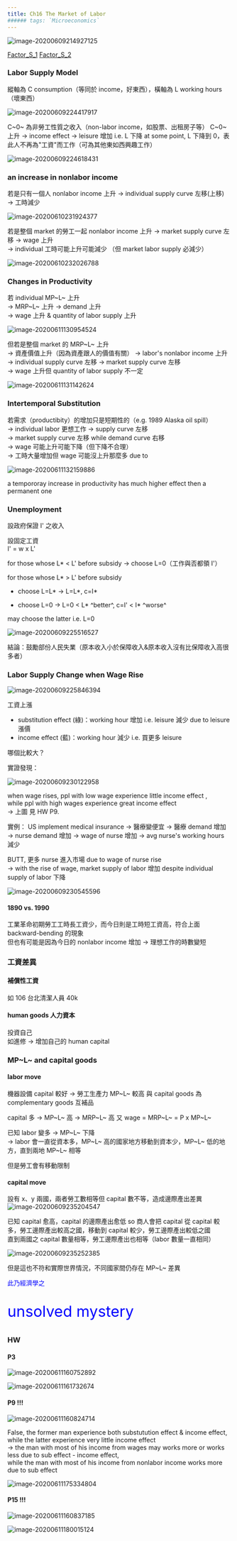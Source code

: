 ```yaml
---
title: Ch16 The Market of Labor
###### tags: `Microeconomics`
---
```


![image-20200609214927125](https://i.loli.net/2020/06/09/HJXBlQvt3czmNoj.png)

[Factor_S_1](https://drive.google.com/file/d/1OMfGA_u3r1xH-z9gZAJMFge1UDu3Duho/view)
[Factor_S_2](https://drive.google.com/file/d/1kPUq5B6_j7HCx4eNrX06THbTVHwiIB_C/view)

### Labor Supply Model

縱軸為 C consumption（等同於 income，好東西），橫軸為 L working hours（壞東西）

![image-20200609224417917](https://i.loli.net/2020/06/09/o7BbGVasWRv4kDF.png)

C~0~ 為非勞工性質之收入（non-labor income，如股票、出租房子等）
C~0~ 上升 → income effect → leisure 增加 i.e. L 下降
at some point, L 下降到 0，表此人不再為"工資"而工作（可為其他東如西興趣工作）

![image-20200609224618431](https://i.loli.net/2020/06/09/nuxZhrmWlPNQ93Y.png)



### an increase in nonlabor income

若是只有一個人 nonlabor income 上升 → individual supply curve 左移(上移) → 工時減少

![image-20200610231924377](https://i.loli.net/2020/06/10/REoqDNtg3SXOVbj.png)

若是整個 market 的勞工一起 nonlabor income 上升 → market supply curve 左移 → wage 上升   
→ individual 工時可能上升可能減少 （但 market labor supply 必減少）

![image-20200610232026788](https://i.loli.net/2020/06/10/ysuRGWpCFh8b725.png)



### Changes in Productivity

若 individual MP~L~ 上升  
→ MRP~L~ 上升 → demand 上升  
→ wage 上升 & quantity of labor supply 上升

![image-20200611130954524](https://i.loli.net/2020/06/11/OdCGHXYI1sAWgyw.png)

但若是整個 market 的 MRP~L~ 上升  
→ 資產價值上升（因為資產跟人的價值有關） → labor's nonlabor income 上升  
→ individual supply curve 左移 → market supply curve 左移  
→ wage 上升但 quantity of labor supply 不一定  

![image-20200611131142624](https://i.loli.net/2020/06/11/vgBHJmfAOpV3GRE.png)

### Intertemporal Substitution

若需求（productibity）的增加只是短期性的（e.g. 1989 Alaska oil spill）  
→ individual labor 更想工作 → supply curve 左移  
→ market supply curve 左移 while demand curve 右移  
→ wage 可能上升可能下降（但下降不合理）  
→ 工時大量增加但 wage 可能沒上升那麼多 due to 

![image-20200611132159886](https://i.loli.net/2020/06/11/bnFVYmNG7E69MAJ.png)

a tempororay increase in productivity has much higher effect then a permanent one





### Unemployment

設政府保證 I' 之收入

設固定工資  
I' = w x L' 

for those whose L* < L' before subsidy → choose L=0（工作與否都領 I'）

for those whose L* > L' before subsidy 

- choose L=L* → L=L*, c=I\*

- choose L=0 → L=0 < L* ^better^, c=I' < I* ^worse^
  

may choose the latter i.e. L=0

![image-20200609225516527](https://i.loli.net/2020/06/09/QW2EIuxsiYmHcFO.png)

結論：鼓勵部份人民失業（原本收入小於保障收入&原本收入沒有比保障收入高很多者）

### Labor Supply Change when Wage Rise

![image-20200609225846394](https://i.loli.net/2020/06/09/RM6YJoCFUZDKG5v.png)

工資上漲

- substitution effect (綠)：working hour 增加 i.e. leisure 減少 due to leisure 漲價
- income effect (藍)：working hour 減少 i.e. 買更多 leisure

哪個比較大？

實證發現：

![image-20200609230122958](https://i.loli.net/2020/06/09/vWIT8fBwiyrpAEx.png)

when wage rises, ppl with low wage experience little income effect ,  
while ppl with high wages experience great income effect  
→ 上圖
見 HW P9.

實例：
US implement medical insurance
→ 醫療變便宜
→ 醫療 demand 增加
→ nurse demand 增加
→ wage of nurse 增加
→ avg nurse's working hours 減少

BUTT, 更多 nurse 進入市場 due to wage of nurse rise  
→ with the rise of wage, market supply of labor 增加 despite individual supply of labor 下降

![image-20200609230545596](https://i.loli.net/2020/06/09/18VBwzy4aSErRKi.png)



#### 1890 vs. 1990

工業革命初期勞工工時長工資少，而今日則是工時短工資高，符合上面 backward-bending 的現象  
但也有可能是因為今日的 nonlabor income 增加 → 理想工作的時數變短



### 工資差異

#### 補償性工資

如 106 台北清潔人員 40k

#### human goods 人力資本 

投資自己  
如進修 → 增加自己的 human capital

### MP~L~ and capital goods

#### labor move

機器設備 capital 較好 → 勞工生產力 MP~L~ 較高
與 capital goods 為 complementary goods 互補品

capital 多 → MP~L~ 高 → MRP~L~ 高
又 wage = MRP~L~ = P x MP~L~

已知 labor 變多 → MP~L~ 下降  
→ labor 會一直從資本多，MP~L~ 高的國家地方移動到資本少，MP~L~ 低的地方，直到兩地 MP~L~ 相等

但是勞工會有移動限制

#### capital move

設有 x、y 兩國，兩者勞工數相等但 capital 數不等，造成邊際產出差異
![image-20200609235204547](https://i.loli.net/2020/06/09/RKEw4Gp1LQsuqBN.png)

已知 capital 愈高，capital 的邊際產出愈低
so 商人會把 capital 從 capital 較多，勞工邊際產出較高之國，移動到 capital 較少，勞工邊際產出較低之國  
直到兩國之 capital 數量相等，勞工邊際產出也相等（labor 數量一直相同）

![image-20200609235252385](https://i.loli.net/2020/06/09/9i6vyxRmkSTDwlC.png)

但是這也不符和實際世界情況，不同國家間仍存在 MP~L~ 差異

<p style="color:blue">此乃經濟學之</p><p style="color:blue;font-size:34px"> unsolved mystery</p>



### HW

#### P3

![image-20200611160752892](https://i.loli.net/2020/06/11/IrVOUTlzSEqjsGd.png)

![image-20200611161732674](https://i.loli.net/2020/06/11/oBeAJZT25E4icp7.png)



#### P9 !!!

![image-20200611160824714](https://i.loli.net/2020/06/11/9UaYjt3hXgpWHBd.png)

False, the former man experience both substutution effect & income effect, while the latter experience very little income effect  
→ the man with most of his income from wages may works more or works less due to sub effect - income effect,  
while the man with most of his income from nonlabor income works more due to sub effect 

![image-20200611175334804](https://i.loli.net/2020/06/11/aVE1gFWfAiM34rL.png)

#### P15 !!!

![image-20200611160837185](https://i.loli.net/2020/06/11/OLZhaGgnBseo8wY.png)

![image-20200611180015124](https://i.loli.net/2020/06/11/unIOeNE5K16vcXs.png)

